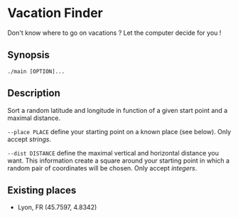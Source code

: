 # Vacation Finder
Don't know where to go on vacations ? Let the computer decide for you !
## Synopsis
```./main [OPTION]...```
## Description
Sort a random latitude and longitude in function of a given start point and a maximal distance.

```--place PLACE``` define your starting point on a known place (see below). Only accept _strings_.

```--dist DISTANCE``` define the maximal vertical and horizontal distance you want. This information create a square around your starting point in which a random pair of coordinates will be chosen. Only accept _integers_.

## Existing places
- Lyon, FR (45.7597, 4.8342)
